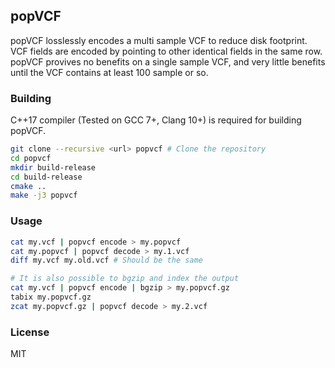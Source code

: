 ## popVCF

popVCF losslessly encodes a multi sample VCF to reduce disk footprint. VCF fields are encoded by pointing to other identical fields in the same row. popVCF provives no benefits on a single sample VCF, and very little benefits until the VCF contains at least 100 sample or so.


### Building
C++17 compiler (Tested on GCC 7+, Clang 10+) is required for building popVCF.

```sh
git clone --recursive <url> popvcf # Clone the repository
cd popvcf
mkdir build-release
cd build-release
cmake ..
make -j3 popvcf
```

### Usage

```sh
cat my.vcf | popvcf encode > my.popvcf
cat my.popvcf | popvcf decode > my.1.vcf
diff my.vcf my.old.vcf # Should be the same

# It is also possible to bgzip and index the output
cat my.vcf | popvcf encode | bgzip > my.popvcf.gz
tabix my.popvcf.gz
zcat my.popvcf.gz | popvcf decode > my.2.vcf
```

### License
MIT